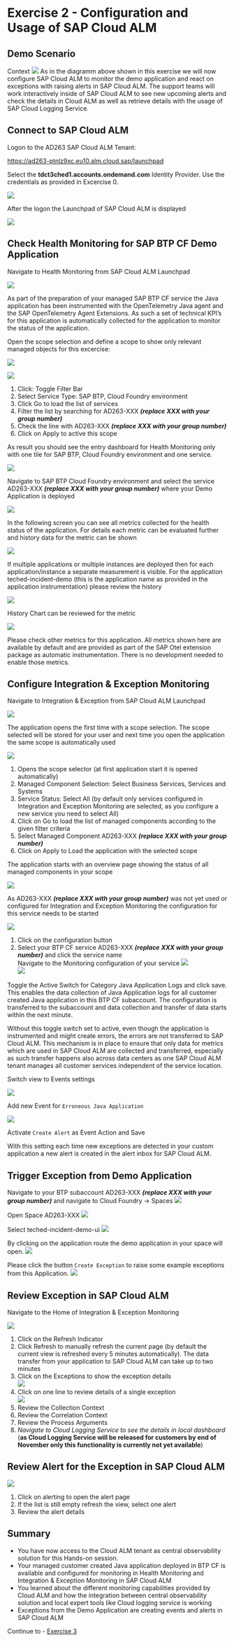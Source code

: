 # Exercise 2 - Configuration and Usage of SAP Cloud ALM

## Demo Scenario

Context
![](./images/demo-scenario-ex2.png)
As in the diagramm above shown in this exercise we will now configure SAP Cloud ALM to monitor the demo application and react on exceptions with raising alerts in SAP Cloud ALM. The support teams will work interactively inside of SAP Cloud ALM to see new upcoming alerts and check the details in Cloud ALM as well as retrieve details with the usage of SAP Cloud Logging Service.

## Connect to SAP Cloud ALM

Logon to the AD263 SAP Cloud ALM Tenant:

<https://ad263-ptnlz9xc.eu10.alm.cloud.sap/launchpad>

Select the **tdct3ched1.accounts.ondemand.com** Identity Provider. Use the credentials as provided in Excercise 0.

![](./images/001.png)

After the logon the Launchpad of SAP Cloud ALM is displayed

![](./images/002.png)


## Check Health Monitoring for SAP BTP CF Demo Application

Navigate to Health Monitoring from SAP Cloud ALM Launchpad

![](./images/009.png)

As part of the preparation of your managed SAP BTP CF service the Java application has been instrumented with the OpenTelemetry Java agent and the SAP OpenTelemetry Agent Extensions. As such a set of technical KPI’s for this application is automatically collected for the application to monitor the status of the application.

Open the scope selection and define a scope to show only relevant managed objects for this excercise:

![](./images/010.png)

![](./images/011.png)

1. Click: Toggle Filter Bar
1. Select Service Type: SAP BTP, Cloud Foundry environment
1. Click Go to load the list of services
1. Filter the list by searching for AD263-XXX ***(replace XXX with your group number)***
1. Check the line with AD263-XXX ***(replace XXX with your group number)***
1. Click on Apply to active this scope

As result you should see the entry dashboard for Health Monitoring only with one tile for SAP BTP, Cloud Foundry environment and one service.

![](./images/012.png)

Navigate to SAP BTP Cloud Foundry environment and select the service AD263-XXX ***(replace XXX with your group number)*** where your Demo Application is deployed

![](./images/013.png)

In the following screen you can see all metrics collected for the health status of the application. For details each metric can be evaluated further and history data for the metric can be shown

![](./images/014.png)

If multiple applications or multiple instances are deployed then for each application/instance a separate measurement is visible. For the application teched-incident-demo (this is the application name as provided in the application instrumentation) please review the history

![](./images/015.png)

History Chart can be reviewed for the metric

![](./images/016.png)

Please check other metrics for this application. All metrics shown here are available by default and are provided as part of the SAP Otel extension package as automatic instrumentation. There is no development needed to enable those metrics.

## Configure Integration & Exception Monitoring

Navigate to Integration & Exception from SAP Cloud ALM Launchpad

![](./images/017.png)

The application opens the first time with a scope selection. The scope selected will be stored for your user and next time you open the application the same scope is automatically used

![](./images/018.png)

1. Opens the scope selector (at first application start it is opened automatically)
1. Managed Component Selection: Select Business Services, Services and Systems
1. Service Status: Select All (by default only services configured in Integration and Exception Monitoring are selected, as you configure a new service you need to select All)
1. Click on Go to load the list of managed components according to the given filter criteria
1. Select Managed Component AD263-XXX ***(replace XXX with your group number)***
1. Click on Apply to Load the application with the selected scope

The application starts with an overview page showing the status of all managed components in your scope

![](./images/019.png)

As AD263-XXX ***(replace XXX with your group number)*** was not yet used or configured for Integration and Exception Monitoring the configuration for this service needs to be started

![](./images/020.png)

1. Click on the configuration button
1. Select your BTP CF service AD263-XXX ***(replace XXX with your group number)*** and click the service name<br>
Navigate to the Monitoring configuration of your service
![](./images/021.png)<br>
![](./images/022.png)

Toggle the Active Switch for Category Java Application Logs and click save. This enables the data collection of Java Application logs for all customer created Java application in this BTP CF subaccount. The configuration is transferred to the subaccount and data collection and transfer of data starts within the next minute.

Without this toggle switch set to active, even though the application is instrumented and might create errors, the errors are not transferred to SAP Cloud ALM. This mechanism is in place to ensure that only data for metrics which are used in SAP Cloud ALM are collected and transferred, especially as such transfer happens also across data centers as one SAP Cloud ALM tenant manages all customer services independent of the service location.

Switch view to Events settings

![](./images/023.png)

Add new Event for `Erroneous Java Application`

![](./images/024.png)

Activate `Create Alert` as Event Action and Save

With this setting each time new exceptions are detected in your custom application a new alert is created in the alert inbox for SAP Cloud ALM.

## Trigger Exception from Demo Application

Navigate to your BTP subaccount AD263-XXX ***(replace XXX with your group number)*** and navigate to Cloud Foundry -> Spaces
![](./images/open_subaccount.png)

Open Space AD263-XXX
![](./images/open_space.png)

Select teched-incident-demo-ui
![](./images/open_app_frontend.png)

By clicking on the application route the demo application in your space will open.
![](./images/open_app_url.png)

Please click the button `Create Exception` to raise some example exceptions from this Application.
![](./images/demo_app_trigger_exception.png)

## Review Exception in SAP Cloud ALM

Navigate to the Home of Integration & Exception Monitoring

![](./images/026.png)

1. Click on the Refresh Indicator
1. Click Refresh to manually refresh the current page (by default the current view is refreshed every 5 minutes automatically). The data transfer from your application to SAP Cloud ALM can take up to two minutes
1. Click on the Exceptions to show the exception details<br>
![](./images/027.png)
1. Click on one line to review details of a single exception<br>
![](./images/028.png)
1. Review the Collection Context
1. Review the Correlation Context
1. Review the Process Arguments
1. *Navigate to Cloud Logging Service to see the details in local dashboard* (**as Cloud Logging Service will be released for customers by end of November only this functionality is currently not yet available**)

## Review Alert for the Exception in SAP Cloud ALM

![](./images/029.png)

1. Click on alerting to open the alert page
1. If the list is still empty refresh the view, select one alert
1. Review the alert details

## Summary

- You have now access to the Cloud ALM tenant as central observability solution for this Hands-on session.
- Your managed customer created Java application deployed in BTP CF is available and configured for monitoring in Health Monitoring and Integration & Exception Monitoring in SAP Cloud ALM
- You learned about the different monitoring capabilities provided by Cloud ALM and how the integration between central observability solution and local expert tools like Cloud logging service is working
- Exceptions from the Demo Application are creating events and alerts in SAP Cloud ALM

Continue to - [Exercise 3](../ex3/README.md)

